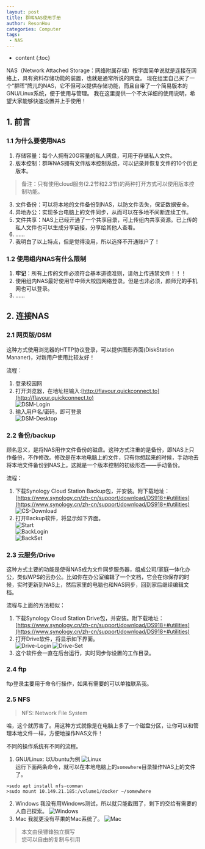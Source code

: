 ```yaml
---
layout: post
title: 群晖NAS使用手册
author: ResonHou
categories: Computer
tags:
 - NAS
---
```


* content
{:toc}

NAS（Network Attached Storage：网络附属存储）按字面简单说就是连接在网络上，具有资料存储功能的装置，也就是通常所说的网盘。
现在组里自己买了一个“群晖”牌儿的NAS，它不但可以提供存储功能，而且自带了一个简易版本的GNU/Linux系统，便于使用与管理。
我在这里提供一个不太详细的使用说明，希望大家能够快速设置并上手使用！

<!-- more -->

## 1. 前言

### 1.1 为什么要使用NAS

1. 存储容量：每个人拥有20G容量的私人网盘，可用于存储私人文件。  
2. 版本控制：群晖NAS拥有文件版本控制系统，可以记录并恢复文件的10个历史版本。    
> 备注：只有使用cloud服务(2.2节和2.3节)的两种打开方式可以使用版本控制功能。
3. 文件备份：可以将本地的文件备份到NAS，以防文件丢失，保证数据安全。
4. 异地办公：实现多台电脑上的文件同步，从而可以在多地不间断连续工作。
5. 文件共享：NAS上已经开通了一个共享目录，可上传组内共享资源。已上传的私人文件也可以生成分享链接，分享给其他人查看。
6. ……  
10. 我明白了以上特点，但是觉得没用，所以选择不开通账户了！
### 1.2 使用组内NAS有什么限制
1. **牢记**：所有上传的文件必须符合基本道德准则，请勿上传违禁文件！！！
2. 使用组内NAS最好使用华中师大校园网络登录。但是也非必须，颜师兄的手机网也可以登录。
3. ……

## 2. 连接NAS
### 2.1 网页版/DSM
这种方式使用浏览器的HTTP协议登录，可以提供图形界面(DiskStation Mananer)，对新用户使用比较友好！

流程：  
1. 登录校园网
2. 打开浏览器，在地址栏输入:[http://flavour.quickconnect.to](http://flavour.quickconnect.to)  
![DSM-Login](http://m.qpic.cn/psb?/V10bBsII4Ez9He/B1CEwepFQlyLY*InU5VYWCIKW*zyrmCGvWyJnSdCBtk!/b/dL8AAAAAAAAA&bo=KALEAgAAAAADB84!&rf=viewer_4)
3. 输入用户名/密码，即可登录  
![DSM-Desktop](http://a1.qpic.cn/psb?/V10bBsII4Ez9He/h2WUnRgq6s7143D44iL1VLG8EdGA9gPXURezdU1Gdw8!/m/dMQAAAAAAAAAnull&bo=xgR1AgAAAAADB5c!&rf=photolist&t=5)

### 2.2 备份/backup
顾名思义，是将NAS用作文件备份的磁盘。这种方式注重的是备份，即NAS上只作备份，不作修改。修改是在本地电脑上的文件，只有你想起来的时候，手动地去将本地文件备份到NAS上。这就是一个版本控制的初级形态——手动备份。

流程：  
1. 下载Synology Cloud Station Backup包，并安装。附下载地址：[https://www.synology.cn/zh-cn/support/download/DS918+#utilities](https://www.synology.cn/zh-cn/support/download/DS918+#utilities)  
![CS-Download](http://a4.qpic.cn/psb?/V10bBsII4Ez9He/Y8r2Y9YnoiTIVOdN6IVmO.W3qGtM1TJmXTFxmllzkmg!/m/dL8AAAAAAAAAnull&bo=LwVNAS8FTQEDByI!&rf=photolist&t=5)
2. 打开Backup软件，将显示如下界面。  
![Start](http://a2.qpic.cn/psb?/V10bBsII4Ez9He/D5rbdOc.0DBB7L3.uAZopkCUjbBdmdNVz.3nfnZZFf4!/m/dAUBAAAAAAAAnull&bo=aAK7AQAAAAADB*I!&rf=photolist&t=5)  
![BackLogin](http://a3.qpic.cn/psb?/V10bBsII4Ez9He/rEBZxioWMj.z1Or*FrP1gzgMDCTUrCNPBK8WvjwV2vU!/m/dL4AAAAAAAAAnull&bo=aAK9AQAAAAADB*Q!&rf=photolist&t=5)  
![BackSet](http://a1.qpic.cn/psb?/V10bBsII4Ez9He/cLyqsbYEpCZzHQnYpK*N*D98ep2ZOe7Wo3YJRw3nhAc!/m/dDQBAAAAAAAAnull&bo=awK9AQAAAAADB*c!&rf=photolist&t=5)  

### 2.3 云服务/Drive
这种方式主要的功能是使得NAS成为文件同步服务器，组成公司/家庭一体化办公，类似WPS的云办公。比如你在办公室编辑了一个文档，它会在你保存的时候，实时更新到NAS上，然后家里的电脑也和NAS同步，回到家后继续编辑文档。

流程与上面的方法相似：
1. 下载Synology Cloud Station Drive包，并安装。附下载地址：[https://www.synology.cn/zh-cn/support/download/DS918+#utilities](https://www.synology.cn/zh-cn/support/download/DS918+#utilities)  
2. 打开Drive软件，将显示如下界面。  
![Drive-Login](http://a2.qpic.cn/psb?/V10bBsII4Ez9He/8UOXvGWLGDg6Bf6CvUkZ5TLbnTJxeQ3kmlQmdVDSlMA!/m/dEkBAAAAAAAAnull&bo=aQK8AQAAAAADB*Q!&rf=photolist&t=5)
![Drive-Set](http://a3.qpic.cn/psb?/V10bBsII4Ez9He/oa*tFdk3Xga.kQO45*Hb8B68RYmO86.3kTQgNdrRHr4!/m/dLYAAAAAAAAAnull&bo=aQK6AQAAAAADB*I!&rf=photolist&t=5)
3. 这个软件会一直在后台运行，实时同步你设置的工作目录。
### 2.4 ftp
ftp登录主要用于命令行操作，如果有需要的可以单独联系我。

### 2.5 NFS
> NFS: Network File System  

哈，这个就厉害了。用这种方式就像是在电脑上多了一个磁盘分区，让你可以和管理本地文件一样，方便地操作NAS文件！  

不同的操作系统有不同的流程。
1. GNU/Linux: 以Ubuntu为例
![Linux](http://a3.qpic.cn/psb?/V10bBsII4Ez9He/q9OCfAf28jEOOCDXeaMmmRS7QNcfFyMvbKdpdt.ckqA!/m/dFYBAAAAAAAAnull&bo=*wKsAP8CrAADByI!&rf=photolist&t=5)  
运行下面两条命令，就可以在本地电脑上的`somewhere`目录操作NAS上的文件了。
```
>sudo apt install nfs-comman
>sudo mount 10.149.21.185:/volume1/docker ~/somewhere
```

2. Windows
我没有用Windows测试，所以就只能截图了，剩下的交给有需要的人自己探索。
![Windows](http://a3.qpic.cn/psb?/V10bBsII4Ez9He/s8tycQlF0ewq3CRTV7UOBUHazzWY8P9eosXzHWHCk2Y!/m/dLYAAAAAAAAAnull&bo=DgPjAg4D4wIDByI!&rf=photolist&t=5)
3. Mac
我就更没有苹果的Mac系统了。
![Mac](http://a1.qpic.cn/psb?/V10bBsII4Ez9He/1Sj*WBrGFLttcnH661dirzes1YIX6clUAuJjS4NTY6c!/m/dIQAAAAAAAAAnull&bo=AQO*AQEDvwEDByI!&rf=photolist&t=5)






> 本文由侯镖锋独立撰写  
> 您可以自由的复制与引用
